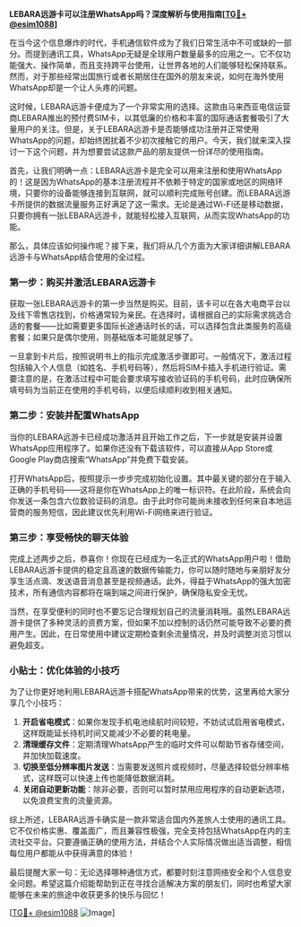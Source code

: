 **LEBARA远游卡可以注册WhatsApp吗？深度解析与使用指南[[TG💪+ @esim1088](https://t.me/s/esim1088)]**

在当今这个信息爆炸的时代，手机通信软件成为了我们日常生活中不可或缺的一部分。而提到通讯工具，WhatsApp无疑是全球用户数量最多的应用之一。它不仅功能强大、操作简单，而且支持跨平台使用，让世界各地的人们能够轻松保持联系。然而，对于那些经常出国旅行或者长期居住在国外的朋友来说，如何在海外使用WhatsApp却是一个让人头疼的问题。

这时候，LEBARA远游卡便成为了一个非常实用的选择。这款由马来西亚电信运营商LEBARA推出的预付费SIM卡，以其低廉的价格和丰富的国际通话套餐吸引了大量用户的关注。但是，关于LEBARA远游卡是否能够成功注册并正常使用WhatsApp的问题，却始终困扰着不少初次接触它的用户。今天，我们就来深入探讨一下这个问题，并为想要尝试这款产品的朋友提供一份详尽的使用指南。

首先，让我们明确一点：LEBARA远游卡是完全可以用来注册和使用WhatsApp的！这是因为WhatsApp的基本注册流程并不依赖于特定的国家或地区的网络环境，只要你的设备能够连接到互联网，就可以顺利完成账号创建。而LEBARA远游卡所提供的数据流量服务正好满足了这一需求。无论是通过Wi-Fi还是移动数据，只要你拥有一张LEBARA远游卡，就能轻松接入互联网，从而实现WhatsApp的功能。

那么，具体应该如何操作呢？接下来，我们将从几个方面为大家详细讲解LEBARA远游卡与WhatsApp结合使用的全过程。

### 第一步：购买并激活LEBARA远游卡

获取一张LEBARA远游卡的第一步当然是购买。目前，该卡可以在各大电商平台以及线下零售店找到，价格通常较为亲民。在选择时，请根据自己的实际需求挑选合适的套餐——比如需要更多国际长途通话时长的话，可以选择包含此类服务的高级套餐；如果只是偶尔使用，则基础版本可能就足够了。

一旦拿到卡片后，按照说明书上的指示完成激活步骤即可。一般情况下，激活过程包括输入个人信息（如姓名、手机号码等），然后将SIM卡插入手机进行验证。需要注意的是，在激活过程中可能会要求填写接收验证码的手机号码，此时应确保所填号码为当前正在使用的手机号码，以便后续顺利收到相关通知。

### 第二步：安装并配置WhatsApp

当你的LEBARA远游卡已经成功激活并且开始工作之后，下一步就是安装并设置WhatsApp应用程序了。如果你还没有下载该软件，可以直接从App Store或Google Play商店搜索“WhatsApp”并免费下载安装。

打开WhatsApp后，按照提示一步步完成初始化设置。其中最关键的部分在于输入正确的手机号码——这将是你在WhatsApp上的唯一标识符。在此阶段，系统会向你发送一条包含六位数验证码的消息。由于此时你可能尚未接收到任何来自本地运营商的服务短信，因此建议优先利用Wi-Fi网络来进行验证。

### 第三步：享受畅快的聊天体验

完成上述两步之后，恭喜你！你现在已经成为一名正式的WhatsApp用户啦！借助LEBARA远游卡提供的稳定且高速的数据传输能力，你可以随时随地与亲朋好友分享生活点滴、发送语音消息甚至是视频通话。此外，得益于WhatsApp的强大加密技术，所有通信内容都将在端到端之间进行保护，确保隐私安全无忧。

当然，在享受便利的同时也不要忘记合理规划自己的流量消耗哦。虽然LEBARA远游卡提供了多种灵活的资费方案，但如果不加以控制的话仍然可能导致不必要的费用产生。因此，在日常使用中建议定期检查剩余流量情况，并及时调整浏览习惯以避免超支。

### 小贴士：优化体验的小技巧

为了让你更好地利用LEBARA远游卡搭配WhatsApp带来的优势，这里再给大家分享几个小技巧：

1. **开启省电模式**：如果你发现手机电池续航时间较短，不妨试试启用省电模式，这样既能延长待机时间又能减少不必要的耗电量。
2. **清理缓存文件**：定期清理WhatsApp产生的临时文件可以帮助节省存储空间，并加快加载速度。
3. **切换至低分辨率图片发送**：当需要发送照片或视频时，尽量选择较低分辨率格式，这样既可以快速上传也能降低数据消耗。
4. **关闭自动更新功能**：除非必要，否则可以暂时禁用应用程序的自动更新选项，以免浪费宝贵的流量资源。

综上所述，LEBARA远游卡确实是一款非常适合国内外差旅人士使用的通讯工具。它不仅价格实惠、覆盖面广，而且兼容性极强，完全支持包括WhatsApp在内的主流社交平台。只要遵循正确的使用方法，并结合个人实际情况做出适当调整，相信每位用户都能从中获得满意的体验！

最后提醒大家一句：无论选择哪种通信方式，都要时刻注意网络安全和个人信息安全问题。希望这篇介绍能帮助到正在寻找合适解决方案的朋友们，同时也希望大家能够在未来的旅途中收获更多的快乐与回忆！

[[TG💪+ @esim1088](https://t.me/s/esim1088) ![Image](https://i.postimg.cc/4NQfJmqS/Snipaste-2025-05-13-00-14-12.png)]
